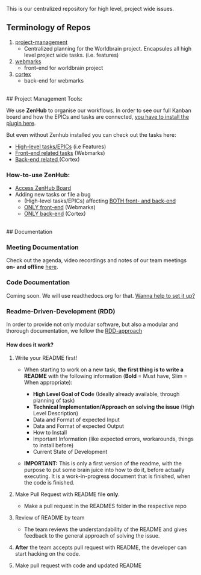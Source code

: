 This is our centralized repository for high level, project wide issues.

## Terminology of Repos

1. [project-management](https://github.com/WorldBrain/project-management/)
	- Centralized planning for the Worldbrain project. Encapsules all high level project wide tasks. (i.e. features)
2. [webmarks](https://github.com/WorldBrain/webmarks)
	- front-end for worldbrain project
3. [cortex](https://github.com/WorldBrain/cortex/)
	- back-end for webmarks

<br>
## Project Management Tools:

We use **ZenHub** to organise our workflows. 
In order to see our full Kanban board and how the EPICs and tasks are connected, [you have to install the plugin here](https://www.zenhub.com/).

But even without Zenhub installed you can check out the tasks here:
  - [High-level tasks/EPICs](https://github.com/WorldBrain/project-management/issues) (i.e Features)
  - [Front-end related tasks](https://github.com/WorldBrain/webmarks/issues) (Webmarks)
  - [Back-end related ](https://github.com/WorldBrain/cortex/issues) (Cortex)

### How-to-use ZenHub:
 - [Access ZenHub Board](https://github.com/WorldBrain/project-management#boards?repos=61628290,62507021,63184111)
 - Adding new tasks or file a bug
    - (High-level tasks/EPICs) affecting [BOTH front- and back-end](https://github.com/WorldBrain/project-management/issues)
    - [ONLY front-end](https://github.com/WorldBrain/webmarks/issues) (Webmarks)
    - [ONLY back-end](https://github.com/WorldBrain/cortex/issues) (Cortex)
  
<br>
## Documentation

### Meeting Documentation

Check out the agenda, video recordings and notes of our team meetings **on- and offline** [here](https://github.com/WorldBrain/project-management/blob/master/meeting_documentation.md).

### Code Documentation

Coming soon. We will use readthedocs.org for that. 
[Wanna help to set it up?](https://github.com/WorldBrain/project-management/issues/19)

### Readme-Driven-Development (RDD)

In order to provide not only modular software, but also a modular and thorough documentation, we follow the [RDD-approach](http://tom.preston-werner.com/2010/08/23/readme-driven-development.html)

#### How does it work?

1. Write your README first!
    - When starting to work on a new task, **the first thing is to write a README** with the following information (**Bold** = Must have, Slim = When appropriate):

        - **High Level Goal of Cod**e (Ideally already available, through planning of task)
        - **Technical Implementation/Approach on solving the issue** (High Level Description)
        - Data and Format of expected Input
        - Data and Format of expected Output
        - How to Install
        - Important Information (like expected errors, workarounds, things to install before)
        - Current State of Development
        
    - **IMPORTANT:** This is only a first version of the readme, with the purpose to put some brain juice into how to do it, before actually executing. It is a work-in-progress document that is finished, when the code is finished.
        
3. Make Pull Request with README file **only**.
   - Make a pull request in the READMES folder in the respective repo

2. Review of README by team
   - The team reviews the understandability of the README and gives feedback to the general approach of solving the issue.

3. **After** the team accepts pull request with README, the developer can start hacking on the code. 

4. Make pull request with code and updated README


